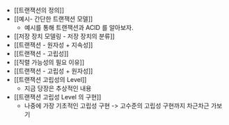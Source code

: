 




- [[트랜잭션의 정의]]
- [[예시- 간단한 트랜잭션 모델]]
    - 예시를 통해 트랜잭션과 ACID 를 알아보자.
- [[저장 장치 모델링 - 저장 장치의 분류]]
- [[트랜잭션 - 원자성 + 지속성]]
- [[트랜잭션 - 고립성]]
- [[직렬 가능성의 필요 이유]]
- [[트랜잭션 - 고립성 + 원자성]]
- [[트랜잭션 고립성의 Level]]
    - 지금 당장은 추상적인 내용
- [[트랜잭션 고립성 Level 의 구현]]
	- 나중에 가장 기초적인 고립성 구현 -> 고수준의 고립성 구현까지 차근차근 가보기